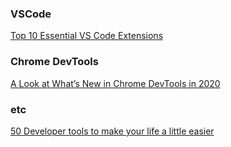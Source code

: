 ### VSCode

[ Top 10 Essential VS Code Extensions ]( https://dev.to/santiagocodes/top-10-essential-vs-code-extensions-e37 )

### Chrome DevTools

[ A Look at What’s New in Chrome DevTools in 2020 ]( https://css-tricks.com/whats-new-in-devtools-2020/ )

### etc

[ 50 Developer tools to make your life a little easier ]( https://dev.to/iainfreestone/50-developer-tools-to-make-your-life-a-little-easier-4oc5 )
